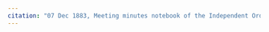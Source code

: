 ```yaml
---
citation: "07 Dec 1883, Meeting minutes notebook of the Independent Order of Good Templars, High Bridge Lodge No. 296, Tompkins County History Center, Ithaca NY."
---
```




